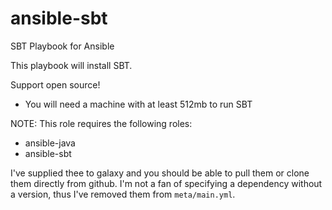 ansible-sbt
===========

SBT Playbook for Ansible

This playbook will install SBT.

Support open source!

* You will need a machine with at least 512mb to run SBT

NOTE: This role requires the following roles:
  - ansible-java
  - ansible-sbt 

I've supplied thee to galaxy and you should be able to pull them or clone them
directly from github. I'm not a fan of specifying a dependency without a
version, thus I've removed them from `meta/main.yml`.

